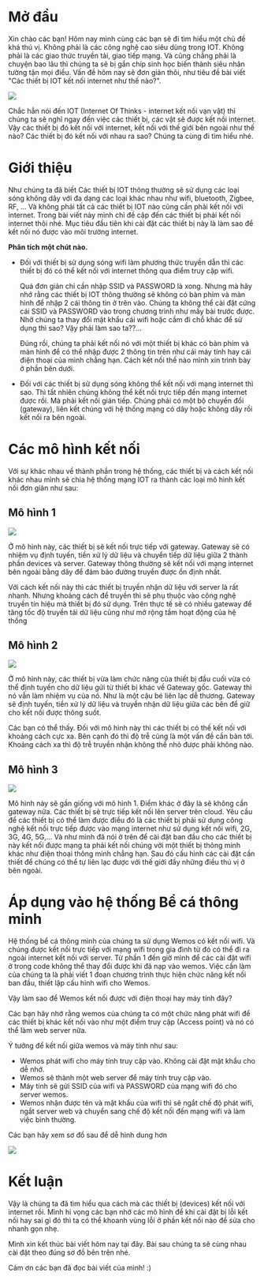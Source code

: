 # Mở đầu
Xin chào các bạn!
Hôm nay mình cùng các bạn sẽ đi tìm hiểu một chủ đề khá thú vị. Không phải là các công nghệ cao siêu dùng trong IOT. Không phải là các giao thức truyền tải, giao tiếp mạng. Và cũng chẳng phải là chuyện bao lâu thì chúng ta sẽ bị gắn chíp sinh học biến thành siêu nhân tường tận mọi điều. Vấn đề hôm nay sẽ đơn giản thôi, như tiêu đề bài viết "Các thiết bị IOT kết nối internet như thế nào?".

![](https://images.viblo.asia/a69c5547-eb32-402a-9956-39792d172b92.png)

Chắc hẳn nói đến IOT (Internet Of Thinks - internet kết nối vạn vật) thì chúng ta sẽ nghĩ ngay đến việc các thiết bị, các vật sẽ được kết nối internet. Vậy các thiết bị đó kết nối với internet, kết nối với thế giới bên ngoài như thế nào? Các thiết bị đó kết nối với nhau ra sao? Chúng ta cùng đi tìm hiểu nhé.
# Giới thiệu
Như chúng ta đã biết Các thiết bị IOT thông thường sẽ sử dụng các loại sóng không dây với đa dạng các loại khác nhau như wifi, bluetooth, Zigbee, RF, ...
Và không phải tất cả các thiết bị IOT nào cũng cần phải kết nối với internet. Trong bài viết này mình chỉ đề cập đến các thiết bị phải kết nối internet thôi nhé. Mục tiêu đầu tiên khi cài đặt các thiết bị này là làm sao để kết nối nó được vào môi trường internet.

**Phân tích một chút nào.**

- Đối với thiết bị sử dụng sóng wifi làm phương thức truyền dẫn thì các thiết bị đó có thể kết nối với internet thông qua điểm truy cập wifi.

    Quá đơn giản chỉ cần nhập SSID và PASSWORD là xong. Nhưng mà hãy nhớ rằng các thiết bị IOT thông thường sẽ không có bàn phím và màn hình để nhập 2 cái thông tin ở trên vào. Chúng ta không thể cài đặt cứng cái SSID và PASSWORD vào trong chương trình như mấy bài trước được. Nhỡ chúng ta thay đổi mật khẩu cái wifi hoặc cầm đi chỗ khác để sử dụng thì sao? Vậy phải làm sao ta??... 

    Đúng rồi, chúng ta phải kết nối nó với một thiết bị khác có bàn phím và màn hình để có thể nhập được 2 thông tin trên như cái máy tính hay cái điện thoại của mình chẳng hạn. Cách kết nối thế nào mình xin trình bày ở phần bên dưới.
- Đối với các thiết bị sử dụng sóng không thể kết nối với mạng internet thì sao. Thì tất nhiên chúng không thể kết nối trực tiếp đến mạng internet được rồi. Mà phải kết nối gián tiếp. Chúng phải có một bộ chuyển đổi (gateway), liên kết chúng với hệ thống mạng có dây hoặc không dây rồi kết nối ra bên ngoài.

# Các mô hình kết nối
Với sự khác nhau về thành phần trong hệ thống, các thiết bị và cách kết nối khác nhau mình sẽ chia hệ thống mạng IOT ra thành các loại mô hình kết nối đơn giản như sau:

## Mô hình 1

![](https://images.viblo.asia/b17f19df-caf9-4353-b073-265ef34dd281.png)

Ở mô hình này, các thiết bị sẽ kết nối trực tiếp với gateway. Gateway sẽ có nhiệm vụ định tuyến, tiền xử lý dữ liệu và chuyển tiếp dữ liệu giữa 2 thành phần devices và server. Gateway thông thường sẽ kết nối với mạng internet bên ngoài bằng dây để đảm bảo đường truyền được ổn định nhất.

Với cách kết nối này thì các thiết bị truyền nhận dữ liệu với server là rất nhanh. Nhưng khoảng cách để truyền thì sẽ phụ thuộc vào công nghệ truyền tín hiệu mà thiết bị đó sử dụng. Trên thực tế sẽ có nhiều gateway để tăng tốc độ truyền tải dữ liệu cũng như mở rộng tầm hoạt động của hệ thống

## Mô hình 2

![](https://images.viblo.asia/9bfe21b3-4f89-44c9-ae12-7b0efe6bbb53.png)

Ở mô hình này, các thiết bị vừa làm chức năng của thiết bị đầu cuối vừa có thể định tuyến cho dữ liệu gửi từ thiết bị khác về Gateway gốc. Gateway thì nó vẫn làm nhiệm vụ của nó. Như là một cậu bé liên lạc dễ thương. Gateway sẽ định tuyến, tiền xử lý dữ liệu và truyền nhận dữ liệu giữa các bên để giữ cho kết nối được thông suốt.

Các bạn có thể thấy. Đối với mô hình này thì các thiết bị có thế kết nối với khoảng cách cực xa. Bên cạnh đó thì độ trễ cũng là một vấn đề  cần bàn tới. Khoảng cách xa thì độ trễ truyền nhận không thể nhỏ được phải không nào.

## Mô hình 3

![](https://images.viblo.asia/e62abfb5-3a77-4a1a-8606-76466605f4f2.png)

Mô hình này sẽ gần giống với mô hình 1. Điểm khác ở đây là sẽ không cần gateway nữa. Các thiết bị sẽ trực tiếp kết nối lên server trên cloud. Yêu cầu để các thiết bị có thể làm được điều đó là các thiết bị phải sử dụng công nghệ kết nối trực tiếp được vào mạng internet như sử dụng kết nối wifi, 2G, 3G, 4G, 5G,... Và như mình đã nói ở trên để cài đặt ban đầu cho các thiết bị này kết nối được mạng ta phải kết nối chúng với một thiết bị thông minh khác như điện thoại thông minh chẳng hạn. Sau đó cấu hình các cài đặt cần thiết để chúng có thể tự liên lạc được với thế giới đầy những điều thú vị ở bên ngoài.
# Áp dụng vào hệ thống Bể cá thông minh
Hệ thống bể cá thông minh của chúng ta sử dụng Wemos có kết nối wifi. Và chúng được kết nối trực tiếp với mạng wifi trong gia đình từ đó có thể đi ra ngoài internet kết nối với server. Từ phần 1 đến giờ mình để các cài đặt wifi ở trong code không thể thay đổi được khi đã nạp vào wemos. Việc cần làm của chúng ta là phải viết 1 đoạn chương trình thực hiện chức năng kết nối ban đầu, thiết lập cấu hình wifi cho Wemos.

Vậy làm sao để  Wemos kết nối được với điện thoại hay máy tính đây?

Các bạn hãy nhớ rằng wemos của chúng ta có một chức năng phát wifi để các thiết bị khác kết nối vào như một điểm truy cập (Access point) và nó có thể làm web server nữa.

Ý tưởng để kết nối giữa wemos và máy tính như sau:
- Wemos phát wifi cho máy tính truy cập vào. Không cài đặt mật khẩu cho dễ nhớ.
- Wemos sẽ thành một web server để máy tính truy cập vào. 
- Máy tính sẽ gửi SSID của wifi và PASSWORD của mạng wifi đó cho server wemos. 
- Wemos nhận được tên và mật khẩu của wifi thì sẽ ngắt chế độ phát wifi, ngắt server web và chuyển sang chế độ kết nối đến mạng wifi và làm việc bình thường.

Các bạn hãy xem sơ đồ sau để dễ hình dung hơn

![](https://images.viblo.asia/04b16d21-49d1-4a38-bc13-c25202cda47e.PNG)
# Kết luận
Vậy là chúng ta đã tìm hiểu qua cách mà các thiết bị (devices) kết nối với internet rồi. Mình hi vọng các bạn nhớ các mô hình để khi cài đặt bị lỗi kết nối hay sai gì đó thì ta có thể khoanh vùng lỗi ở phần kết nối nào để sửa cho nhanh gọn nhẹ.

Mình xin kết thúc bài viết hôm nay tại đây. Bài sau chúng ta sẽ cùng nhau cài đặt theo đúng sơ đồ bên trên nhé.

Cảm ơn các bạn đã đọc bài viết của mình! :)